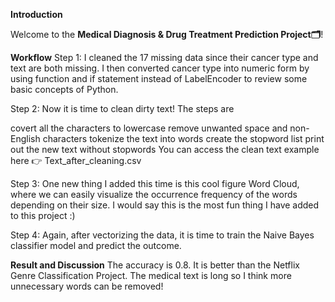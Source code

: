 **Introduction**

Welcome to the **Medical Diagnosis & Drug Treatment Prediction Project🗂️**!


**Workflow**
Step 1: I cleaned the 17 missing data since their cancer type and text are both missing. I then converted cancer type into numeric form by using function and if statement instead of LabelEncoder to review some basic concepts of Python.

Step 2: Now it is time to clean dirty text! The steps are

covert all the characters to lowercase
remove unwanted space and non-English characters
tokenize the text into words
create the stopword list
print out the new text without stopwords
You can access the clean text example here 👉 Text_after_cleaning.csv

Step 3: One new thing I added this time is this cool figure Word Cloud, where we can easily visualize the occurrence frequency of the words depending on their size. I would say this is the most fun thing I have added to this project :)

Step 4: Again, after vectorizing the data, it is time to train the Naive Bayes classifier model and predict the outcome.

**Result and Discussion**
The accuracy is 0.8. It is better than the Netflix Genre Classification Project. The medical text is long so I think more unnecessary words can be removed!
